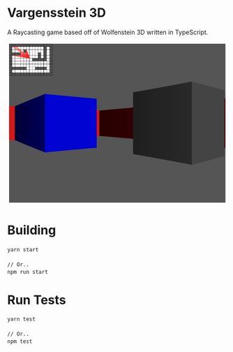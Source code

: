 # Vargensstein 3D

A Raycasting game based off of Wolfenstein 3D written in TypeScript.

![Vargenssten3d](vargenssten3d.png)

# Building

```bash
yarn start

// Or..
npm run start
```

# Run Tests

```bash
yarn test

// Or..
npm test
```
